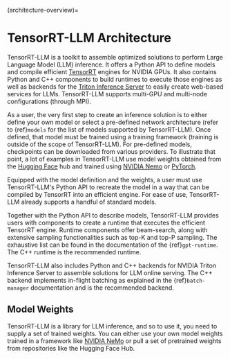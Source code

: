(architecture-overview)=

# TensorRT-LLM Architecture

TensorRT-LLM is a toolkit to assemble optimized solutions to perform Large Language Model (LLM) inference. It offers a Python API to define models and compile efficient [TensorRT](https://developer.nvidia.com/tensorrt) engines for NVIDIA GPUs. It also contains Python and C++ components to build runtimes to execute those engines as well as backends for the [Triton Inference
Server](https://developer.nvidia.com/nvidia-triton-inference-server) to easily create web-based services for LLMs. TensorRT-LLM supports multi-GPU and multi-node configurations (through MPI).

As a user, the very first step to create an inference solution is to either define your own model or select a pre-defined network architecture (refer to {ref}`models` for the list of models supported by TensorRT-LLM). Once defined, that model must be trained using a training framework (training is outside of the scope of TensorRT-LLM). For pre-defined models, checkpoints can be downloaded from various providers. To illustrate that point, a lot of examples in TensorRT-LLM use model weights obtained from the [Hugging Face](https://huggingface.co) hub and trained using [NVIDIA Nemo](https://developer.nvidia.com/nemo) or [PyTorch](https://pytorch.org).

Equipped with the model definition and the weights, a user must use TensorRT-LLM's Python API to recreate the model in a way that can be compiled by TensorRT into an efficient engine. For ease of use, TensorRT-LLM already supports a handful of standard models.

Together with the Python API to describe models, TensorRT-LLM provides users with components to create a runtime that executes the efficient TensorRT engine. Runtime components offer beam-search, along with extensive sampling functionalities such as top-K and top-P sampling. The exhaustive list can be found in the documentation of the {ref}`gpt-runtime`. The C++ runtime is the recommended runtime.

TensorRT-LLM also includes Python and C++ backends for NVIDIA Triton Inference Server to assemble solutions for LLM online serving. The C++ backend implements in-flight batching as explained in the {ref}`batch-manager` documentation and is the recommended backend.

## Model Weights

TensorRT-LLM is a library for LLM inference, and so to use it, you need to supply a set of trained weights. You can either use your own model weights trained in a framework like [NVIDIA NeMo](https://www.nvidia.com/en-us/ai-data-science/generative-ai/nemo-framework/) or pull a set of pretrained weights from repositories like the Hugging Face Hub.
